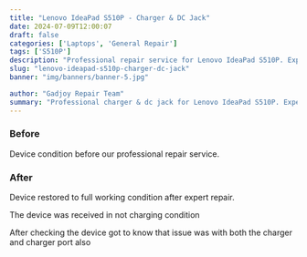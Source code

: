 ```yaml
---
title: "Lenovo IdeaPad S510P - Charger & DC Jack"
date: 2024-07-09T12:00:07
draft: false
categories: ['Laptops', 'General Repair']
tags: ['S510P']
description: "Professional repair service for Lenovo IdeaPad S510P. Expert diagnosis and quality repairs in Bangalore."
slug: "lenovo-ideapad-s510p-charger-dc-jack"
banner: "img/banners/banner-5.jpg"

author: "Gadjoy Repair Team"
summary: "Professional charger & dc jack for Lenovo IdeaPad S510P. Expert technicians, quality parts, warranty included."
---
```


### Before

Device condition before our professional repair service.

### After

Device restored to full working condition after expert repair.

The device was received in not charging condition

After checking the device got to know that issue was with both the charger and charger port also